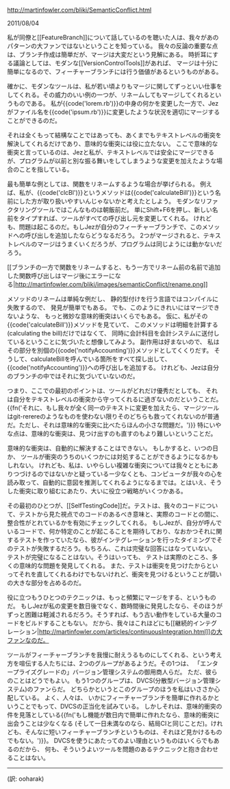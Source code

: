 http://martinfowler.com/bliki/SemanticConflict.html

2011/08/04

私が同僚と[[FeatureBranch]]について話しているのを聴いた人は、我々があのパターンの大ファンではないということを知っている。
我々の反論の重要な点は、ブランチ作成は簡単だが、マージは大変だという見解にある。
時折耳にする議論としては、モダンな[[VersionControlTools]]があれば、
マージは十分に簡単になるので、フィーチャーブランチには行う価値があるというものがある。

確かに、モダンなツールは、私が若い頃よりもマージに関してずっといい仕事をしてくれる。その威力のいい例の一つが、リネームしてもマージしてくれるというものである。
私が{{code('lorem.rb')}}の中身の何かを変更した一方で、Jezがファイル名を{{code('ipsum.rb')}}に変更したような状況を適切にマージすることができるのだ。

それは全くもって結構なことではあっても、あくまでもテキストレベルの衝突を解決してくれるだけであり、意味的な衝突には役に立たない。
ここで意味的な衝突と言っているのは、Jezと私が、テキストレベルでは安全にマージできるが、プログラムが以前と別な振る舞いをしてしまうような変更を加えたような場合のことを指している。

最も簡単な例としては、関数をリネームするような場合が挙げられる。
例えば、私が、{{code('clcBl')}}というメソッドは{{code('calculateBill')}}という名前にした方が取り扱いやすいんじゃないかと考えたとしよう。
モダンなリファクタリングツールではこんなものは朝飯前だ。
単にShift+F6を押し、新しい名前をタイプすれば、ツールがすべての呼び出し元を変更してくれる。
けれども、問題は起こるのだ。もしJezが自分のフィーチャーブランチで、このメソッドへの呼び出しを追加したならどうなるだろう。
2つがマージされると、テキストレベルのマージはうまくいくだろうが、プログラムは同じようには動かないだろう。

[[ブランチの一方で関数をリネームすると、もう一方でリネーム前の名前で追加した関数呼び出しはマージ後にエラーになる|http://martinfowler.com/bliki/images/semanticConflict/rename.png]]

メソッドのリネームは単純な例だし、
静的型付けを行う言語ではコンパイルに失敗するので、
発見が簡単でもある。
でも、このようにきれいにはマージできないような、
もっと微妙な意味的衝突はいくらでもある。
仮に、私がその{{code('calculateBill')}}メソッドを見ていて、
このメソッドは明細を計算する(calculating the bill)だけではなくて、
同時に会計科目を会計システムに送付しているということに気づいたと想像してみよう。
副作用は好まないので、
私はその部分を別個の{{code('notifyAccounting')}}メソッドとしてくくりだす。
そうして、calculateBillを呼んでいる箇所をすべて探し出して、
{{code('notifyAccounting')}}への呼び出しを追加する。
けれども、Jezは自分のブランチの中ではそれに気づいていないのだ。

つまり、ここでの最初のポイントは、ツールがどれだけ優秀だとしても、
それは自分をテキストレベルの衝突から守ってくれるに過ぎないのだということだ。
{{fn('それに、もし我々が全く同一のテキストに変更を加えたら、マージツールはgit-rerereのようなものを使わない限りそのどちらも救ってくれないのが普通だ。ただし、それは意味的な衝突に比べたらほんの小さな問題だ。')}}
特にいやな点は、意味的な衝突は、見つけ出すのも直すのもより難しいということだ。

意味的な衝突は、自動的に解決することはできない。
もしかすると、いつの日か、
ツールが衝突のうちのいくつかには対処することができるようになるかもしれない。
けれども、私は、いやらしい複雑な衝突については我々とともにありつづけるのではないかと疑っているー少なくとも、コンピュータが我々の心を読み取って、自動的に意図を推測してくれるようになるまでは。とはいえ、そうした衝突に取り組むにあたり、大いに役立つ戦略がいくつかある。

その最初のひとつが、[[SelfTestingCode]]だ。テストは、我々のコードについて、テストから見た視点でのコードのあるべき意味と、実際のコードとの間に、整合性がとれているかを有効にチェックしてくれる。
もしJezが、自分が呼んでいるコードで、何か特定のことが起こることを期待しており、なおかつそれに関するテストを作っていたなら、彼がインテグレーションを行ったタイミングでそのテストが失敗するだろう。もちろん、これは完璧な回答にはなっていない。
テストが完璧になることはない。そうはいっても、
テストは実際のところ、多くの意味的な問題を発見してくれる。
また、テストは衝突を見つけたからといってそれを直してくれるわけでもないけれど、衝突を見つけるということが闘いの大きな部分を占めるのだ。

役に立つもうひとつのテクニックは、もっと頻繁にマージをする、というものだ。
もしJezが私の変更を数日後でなく、数時間後に発見したなら、そのほうが
ずっと困難は軽減されるだろう。そうすれば、もう古い動作をしている大量のコードをビルドすることもない。
だから、我々はこれほどにも[[継続的インテグレーション|http://martinfowler.com/articles/continuousIntegration.html]]の大ファンなのだ。

ツールがフィーチャーブランチを我慢に耐えうるものにしてくれる、という考え方を喧伝する人たちには、2つのグループがあるようだ。その1つは、
「エンタープライズグレードの」バージョン管理システムの御用商人らだ。
ただ、彼らのことはどうでもよい。
もう1つのグループは、DVCS(分散型バージョン管理システム)のファンらだ。
どちらかというとこのグループのほうを私はいささか心配している。
よく、人々は、
いかにフィーチャーブランチを簡単に作れるかということでもって、DVCSの正当化を試みている。
しかしそれは、意味的衝突の件を見落としている{{fn('もし機能が数日内で簡単に作れたなら、意味的衝突に出会うことは少なくなる (そして一日未満なのなら、結局CIと同じことだ)。けれども、そんなに短いフィーチャーブランチというものは、それほど見かけるものでもない。')}}。
DVCSを使うにあたってのよい理由というものはいくらでもあるのだから、
何も、そういうよいツールを問題のあるテクニックと抱き合わせることはない。

----
(訳: ooharak)
